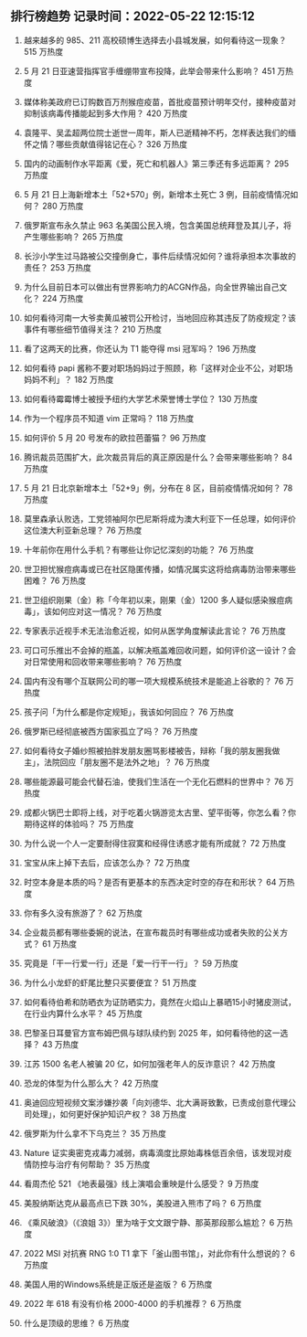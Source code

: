 
## 排行榜趋势 记录时间：2022-05-22 12:15:12
  
  1. 越来越多的 985、211 高校硕博生选择去小县城发展，如何看待这一现象？ 515 万热度
    
  2. 5 月 21 日亚速营指挥官手缠绷带宣布投降，此举会带来什么影响？ 451 万热度
    
  3. 媒体称美政府已订购数百万剂猴痘疫苗，首批疫苗预计明年交付，接种疫苗对抑制该病毒传播能起到多大作用？ 420 万热度
    
  4. 袁隆平、吴孟超两位院士逝世一周年，斯人已逝精神不朽，怎样表达我们的缅怀之情？哪些贡献值得铭记在心？ 326 万热度
    
  5. 国内的动画制作水平距离《爱，死亡和机器人》第三季还有多远距离？ 295 万热度
    
  6. 5 月 21 日上海新增本土「52+570」例，新增本土死亡 3 例，目前疫情情况如何？ 280 万热度
    
  7. 俄罗斯宣布永久禁止 963 名美国公民入境，包含美国总统拜登及其儿子，将产生哪些影响？ 265 万热度
    
  8. 长沙小学生过马路被公交撞倒身亡，事件后续情况如何？谁将承担本次事故的责任？ 253 万热度
    
  9. 为什么目前日本可以做出有世界影响力的ACGN作品，向全世界输出自己文化？ 224 万热度
    
  10. 如何看待河南一大爷卖黄瓜被罚公开检讨，当地回应称其违反了防疫规定？该事件有哪些细节值得关注？ 210 万热度
    
  11. 看了这两天的比赛，你还认为 T1 能夺得 msi 冠军吗？ 196 万热度
    
  12. 如何看待 papi 酱称不要对职场妈妈过于照顾，称「这样对企业不公，对职场妈妈不利」？ 182 万热度
    
  13. 如何看待霉霉博士被授予纽约大学艺术荣誉博士学位？ 130 万热度
    
  14. 作为一个程序员不知道 vim 正常吗？ 118 万热度
    
  15. 如何评价 5 月 20 号发布的欧拉芭蕾猫？ 96 万热度
    
  16. 腾讯裁员范围扩大，此次裁员背后的真正原因是什么？会带来哪些影响？ 84 万热度
    
  17. 5 月 21 日北京新增本土「52+9」例，分布在 8 区，目前疫情情况如何？ 78 万热度
    
  18. 莫里森承认败选，工党领袖阿尔巴尼斯将成为澳大利亚下一任总理，如何评价这位澳大利亚新总理？ 76 万热度
    
  19. 十年前你在用什么手机？有哪些让你记忆深刻的功能？ 76 万热度
    
  20. 世卫担忧猴痘病毒或已在社区隐匿传播，如情况属实这将给病毒防治带来哪些困难？ 76 万热度
    
  21. 世卫组织刚果（金）称「今年初以来，刚果（金）1200 多人疑似感染猴痘病毒」，该如何应对这一情况？ 76 万热度
    
  22. 专家表示近视手术无法治愈近视，如何从医学角度解读此言论？ 76 万热度
    
  23. 可口可乐推出不会掉的瓶盖，以解决瓶盖难回收问题，如何评价这一设计？会对日常使用和回收带来哪些影响？ 76 万热度
    
  24. 国内有没有哪个互联网公司的哪一项大规模系统技术是能追上谷歌的？ 76 万热度
    
  25. 孩子问「为什么都是你定规矩」，我该如何回应？ 76 万热度
    
  26. 俄罗斯已经彻底被西方国家孤立了吗？ 76 万热度
    
  27. 如何看待女子婚纱照被拍胖发朋友圈骂影楼被告，辩称「我的朋友圈我做主」，法院回应「朋友圈不是法外之地」？ 76 万热度
    
  28. 哪些能源最可能会代替石油，使我们生活在一个无化石燃料的世界中？ 76 万热度
    
  29. 成都火锅巴士即将上线，对于吃着火锅游览太古里、望平街等，你怎么看？你期待这样的体验吗？ 75 万热度
    
  30. 为什么说一个人一定要耐得住寂寞和经得住诱惑才能有所成就？ 72 万热度
    
  31. 宝宝从床上掉下去后，应该怎么办？ 72 万热度
    
  32. 时空本身是本质的吗？是否有更基本的东西决定时空的存在和形状？ 64 万热度
    
  33. 你有多久没有旅游了？ 62 万热度
    
  34. 企业裁员都有哪些委婉的说法，在宣布裁员时有哪些成功或者失败的公关方式？ 61 万热度
    
  35. 究竟是「干一行爱一行」还是「爱一行干一行」？ 59 万热度
    
  36. 为什么小龙虾的虾尾比整只买要便宜？ 51 万热度
    
  37. 如何看待伯希和防晒衣为证防晒实力，竟然在火焰山上暴晒15小时猪皮测试，在行业内算什么水平？ 45 万热度
    
  38. 巴黎圣日耳曼官方宣布姆巴佩与球队续约到 2025 年，如何看待他的这一选择？ 43 万热度
    
  39. 江苏 1500 名老人被骗 20 亿，如何加强老年人的反诈意识？ 42 万热度
    
  40. 恐龙的体型为什么那么大？ 42 万热度
    
  41. 奥迪回应短视频文案涉嫌抄袭「向刘德华、北大满哥致歉，已责成创意代理公司处理」，如何更好保护知识产权？ 38 万热度
    
  42. 俄罗斯为什么拿不下乌克兰？ 35 万热度
    
  43. Nature 证实奥密克戎毒力减弱，病毒滴度比原始毒株低百余倍，该发现对疫情防控与治疗有何帮助？ 35 万热度
    
  44. 看周杰伦 521 《地表最强》线上演唱会重映是什么感受？ 9 万热度
    
  45. 美股纳斯达克从最高点已下跌 30%，美股进入熊市了吗？ 6 万热度
    
  46. 《乘风破浪》（《浪姐 3》）里为啥于文文跟宁静、那英那段那么尴尬？ 6 万热度
    
  47. 2022 MSI 对抗赛 RNG 1:0 T1 拿下「釜山图书馆」，对此你有什么想说的？ 6 万热度
    
  48. 美国人用的Windows系统是正版还是盗版？ 6 万热度
    
  49. 2022 年 618 有没有价格 2000-4000 的手机推荐？ 6 万热度
    
  50. 什么是顶级的思维？ 6 万热度
    